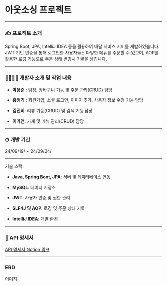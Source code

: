 # 아웃소싱 프로젝트
---
### ✍ 프로젝트 소개 

Spring Boot, JPA, IntelliJ IDEA 등을 활용하여 배달 서비스 서버를 개발하였습니다. JWT 기반 인증을 통해 로그인한 사용자들은 다양한 메뉴를 주문할 수 있으며, AOP를 활용한 로깅 기능으로 주문 상태 변경시 기록을 남깁니다.

---
### 👨‍👨‍👧‍👦 개발자 소개 및 작업 내용

+ **박용준** : 팀장, 장바구니 기능 및 주문 관리(CRUD) 담당

+ **홍정기** : 회원가입, 소셜 로그인, 이미지 추가, 사용자 정보 수정 기능 담당

+ **김진비**: 리뷰 기능(CRUD) 및 검색 기능 담당

+ **이가연**: 가게 및 메뉴 관리(CRUD) 담당
---
### ⏱ 개발 기간

24/09/19/ ~ 24/09/24/

---

기술 스택:

+ **Java, Spring Boot, JPA**: 서버 및 데이터베이스 연동

+ **MySQL**: 데이터 저장소

+ **JWT**: 사용자 인증 및 권한 관리

+ **SLF4J 및 AOP**: 로깅 및 주문 상태 기록

+ **IntelliJ IDEA**: 개발 환경

---

### 💾 API 명세서

[API 명세서 Notion 링크](https://www.notion.so/teamsparta/61564605b5554f008581b3094188cd37?v=156bc066e31c4c7f8c0b4c2ef6ab4d62&pvs=4)

---

### ERD

[이미지](https://ibb.co/3FJ87F2)
